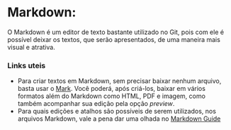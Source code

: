 # Markdown:
O Markdown é um editor de texto bastante utilizado no Git, pois com ele é possível deixar os textos, que serão apresentados, de uma maneira mais visual e atrativa. 

### Links uteis
- Para criar textos em Markdown, sem precisar baixar nenhum arquivo, basta usar o [Mark](https://mark.reaper.im/). Você poderá, após criá-los, baixar em vários formatos além do Markdown como HTML, PDF e imagem, como também acompanhar sua edição pela opção *preview*.
- Para quais edições e atalhos são possíveis de serem utilizados, nos arquivos Markdown, vale a pena dar uma olhada no [Markdown Guide](https://www.markdownguide.org/basic-syntax/)

